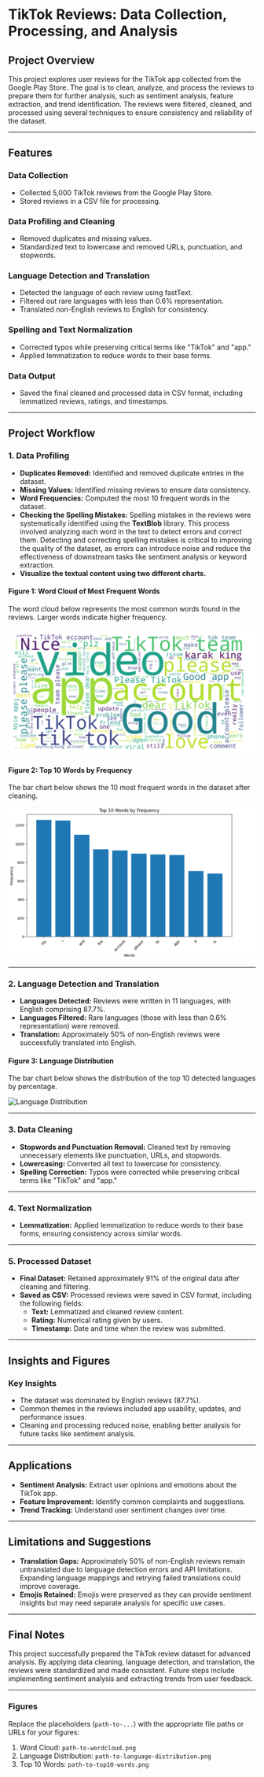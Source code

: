 # **TikTok Reviews: Data Collection, Processing, and Analysis**

## **Project Overview**
This project explores user reviews for the TikTok app collected from the Google Play Store. The goal is to clean, analyze, and process the reviews to prepare them for further analysis, such as sentiment analysis, feature extraction, and trend identification. The reviews were filtered, cleaned, and processed using several techniques to ensure consistency and reliability of the dataset.

---

## **Features**

### **Data Collection**
- Collected 5,000 TikTok reviews from the Google Play Store.
- Stored reviews in a CSV file for processing.

### **Data Profiling and Cleaning**
- Removed duplicates and missing values.
- Standardized text to lowercase and removed URLs, punctuation, and stopwords.

### **Language Detection and Translation**
- Detected the language of each review using fastText.
- Filtered out rare languages with less than 0.6% representation.
- Translated non-English reviews to English for consistency.

### **Spelling and Text Normalization**
- Corrected typos while preserving critical terms like "TikTok" and "app."
- Applied lemmatization to reduce words to their base forms.

### **Data Output**
- Saved the final cleaned and processed data in CSV format, including lemmatized reviews, ratings, and timestamps.

---

## **Project Workflow**

### **1. Data Profiling**
- **Duplicates Removed:** Identified and removed duplicate entries in the dataset.
- **Missing Values:**  Identified missing reviews to ensure data consistency.
- **Word Frequencies:** Computed the most 10 frequent words in the dataset.
- **Checking the Spelling Mistakes:** Spelling mistakes in the reviews were systematically identified using the **TextBlob** library. This process involved analyzing each word in the text to detect errors and correct them. Detecting and correcting spelling mistakes is critical to improving the quality of the dataset,
as errors can introduce noise and reduce the effectiveness of downstream tasks like sentiment analysis or keyword extraction.
- **Visualize the textual content using two different charts.**

#### **Figure 1: Word Cloud of Most Frequent Words**
The word cloud below represents the most common words found in the reviews. Larger words indicate higher frequency.

![Word Cloud of Most Frequent Words](WORDCLOUD.png)

#### **Figure 2: Top 10 Words by Frequency**
The bar chart below shows the 10 most frequent words in the dataset after cleaning.

![Top 10 Words by Frequency](TOP10WORDS.png)

---

### **2. Language Detection and Translation**
- **Languages Detected:** Reviews were written in 11 languages, with English comprising 87.7%.
- **Languages Filtered:** Rare languages (those with less than 0.6% representation) were removed.
- **Translation:** Approximately 50% of non-English reviews were successfully translated into English.

#### **Figure 3: Language Distribution**
The bar chart below shows the distribution of the top 10 detected languages by percentage.

![Language Distribution](path-to-TOP10LANG.png)

---

### **3. Data Cleaning**
- **Stopwords and Punctuation Removal:** Cleaned text by removing unnecessary elements like punctuation, URLs, and stopwords.
- **Lowercasing:** Converted all text to lowercase for consistency.
- **Spelling Correction:** Typos were corrected while preserving critical terms like "TikTok" and "app."

---

### **4. Text Normalization**
- **Lemmatization:** Applied lemmatization to reduce words to their base forms, ensuring consistency across similar words.

---

### **5. Processed Dataset**
- **Final Dataset:** Retained approximately 91% of the original data after cleaning and filtering.
- **Saved as CSV:** Processed reviews were saved in CSV format, including the following fields:
  - **Text:** Lemmatized and cleaned review content.
  - **Rating:** Numerical rating given by users.
  - **Timestamp:** Date and time when the review was submitted.


---

## **Insights and Figures**

### **Key Insights**
- The dataset was dominated by English reviews (87.7%).
- Common themes in the reviews included app usability, updates, and performance issues.
- Cleaning and processing reduced noise, enabling better analysis for future tasks like sentiment analysis.

---

## **Applications**
- **Sentiment Analysis:** Extract user opinions and emotions about the TikTok app.
- **Feature Improvement:** Identify common complaints and suggestions.
- **Trend Tracking:** Understand user sentiment changes over time.

---

## **Limitations and Suggestions**
- **Translation Gaps:** Approximately 50% of non-English reviews remain untranslated due to language detection errors and API limitations. Expanding language mappings and retrying failed translations could improve coverage.
- **Emojis Retained:** Emojis were preserved as they can provide sentiment insights but may need separate analysis for specific use cases.

---

## **Final Notes**
This project successfully prepared the TikTok review dataset for advanced analysis. By applying data cleaning, language detection, and translation, the reviews were standardized and made consistent. Future steps include implementing sentiment analysis and extracting trends from user feedback.

---

### **Figures**
Replace the placeholders (`path-to-...`) with the appropriate file paths or URLs for your figures:
1. Word Cloud: `path-to-wordcloud.png`
2. Language Distribution: `path-to-language-distribution.png`
3. Top 10 Words: `path-to-top10-words.png`




